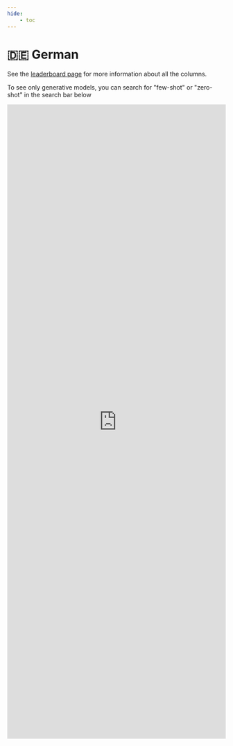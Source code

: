 ```yaml
---
hide:
    - toc
---
```

# 🇩🇪 German

See the [leaderboard page](/leaderboards) for more information about all the columns.

To see only generative models, you can search for "few-shot" or "zero-shot" in the
search bar below

<iframe
    title="🇩🇪 German Language Model Leaderboard"
    aria-label="Table" id="datawrapper-chart-RXjjq"
    src="https://datawrapper.dwcdn.net/C9ksd/1/"
    scrolling="no"
    frameborder="0"
    style="width: 0; min-width: 100% !important; border: none;"
    height="1461"
    data-external="1"
/>
<script type="text/javascript">
    !function(){
        "use strict";
        window.addEventListener(
            "message",
            function(a){
                if (void 0 !== a.data["datawrapper-height"]){
                    var e = document.querySelectorAll("iframe");
                    for (var t in a.data["datawrapper-height"]){
                        for (var r=0; r<e.length; r++){
                            if (e[r].contentWindow === a.source){
                                var i = a.data["datawrapper-height"][t]+"px";
                                e[r].style.height = i
                            }
                        }
                    }
                }
            }
        )
    }();
</script>
